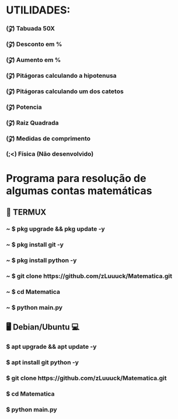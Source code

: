 <h1> UTILIDADES: </h1>

<h3> (𝓩) Tabuada 50X <h3>
<h3> (𝓩) Desconto em % <h3>
<h3> (𝓩) Aumento em % </h3>
<h3> (𝓩) Pitágoras calculando a hipotenusa</h3>
<h3> (𝓩) Pitágoras calculando um dos catetos </h3>
<h3> (𝓩) Potencia </h3>
<h3> (𝓩) Raiz Quadrada </h3>
<h3> (𝓩) Medidas de comprimento </h3>
<h3> (;<) Física (Não desenvolvido) </h3>

<h1> Programa para resolução de algumas contas matemáticas</h1>

<h2> 📱 TERMUX </h2>

<h3> ~ $ pkg upgrade && pkg update -y </h>
<h3> ~ $ pkg install git -y </h3>
<h3> ~ $ pkg install python -y</h3>
<h3> ~ $ git clone https://github.com/zLuuuck/Matematica.git  </h3>
<h3> ~ $ cd Matematica </h3>
<h3> ~ $ python main.py </h3 </h3>

<h2> 🖥️ Debian/Ubuntu 💻 </h2>

<h3> $ apt upgrade && apt update -y </h3>
<h3> $ apt install git python -y </h3>
<h3> $ git clone https://github.com/zLuuuck/Matematica.git </h3>
<h3> $ cd Matematica </h3>
<h3> $ python main.py </h3>
